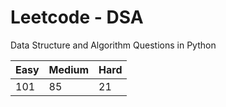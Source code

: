 # Leetcode - DSA

Data Structure and Algorithm Questions in Python

| Easy   |  Medium  | Hard |
|--------|----------|------|
|  101   |    85    |  21  |
